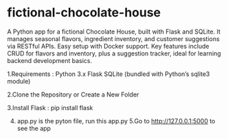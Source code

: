 # fictional-chocolate-house
A Python app for a fictional Chocolate House, built with Flask and SQLite. It manages seasonal flavors, ingredient inventory, and customer suggestions via RESTful APIs. Easy setup with Docker support. Key features include CRUD for flavors and inventory, plus a suggestion tracker, ideal for learning backend development basics.

1.Requirements : Python 3.x
                 Flask 
                 SQLite (bundled with Python’s sqlite3 module)

2.Clone the Repository or Create a New Folder

3.Install Flask : pip install flask

4. app.py is the pyton file, run this app.py
5.Go to http://127.0.0.1:5000 to see the app
